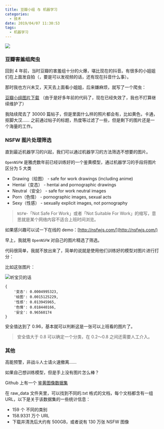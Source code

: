```yaml
---
title: 豆瓣小组 与 机器学习
categories:
  - 技术
date: 2019/04/07 11:30:53
tags:
  - 机器学习
---
```

![](http://pics.naaln.com/blog/2019-04-07-15546089715578-basicBlog)

### 豆瓣害羞组爬虫

回到 4 年前，当时豆瓣的害羞组十分的火爆，堪比现在的抖音。有很多的小姐姐们在上面发自拍（，要是可以发视频的话，还有现在抖音什么事）。

那时我也方兴未艾，天天去上面看小姐姐，后来嫌麻烦，就写了一个爬虫：

[豆瓣小组图片下载](https://github.com/whyliam/Douban_Group_Img) （由于是好多年前的代码了，现在已经失效了，我也不打算继续维护了）

我陆续爬去了 30000 篇帖子，但是里面什么样的照片都会有，比如黄色，卡通，抠脚大汉…… 之前通过帖子的标题，热度等过滤了一些，但是剩下的图片还是一个海量的工作。

### NSFW 图片处理筛选

直到最近机器学习的兴起，我们可以通过机器学习的方法筛选不想要的图片。

`OpenNSFW` 是雅虎数年前已经训练好的一个鉴黄模型，通过机器学习的手段将图片区分为 5 大类

- Drawing（绘图） - safe for work drawings (including anime)
- Hentai（变态） - hentai and pornographic drawings
- Neutral（安全） - safe for work neutral images
- Porn（色情） - pornographic images, sexual acts
- Sexy（性感） - sexually explicit images, not pornography

> `NSFW`-「Not Safe For Work」或者「Not Suitable For Work」的缩写，意思就是某个网络内容不适合上班时间浏览。

如果感兴趣可以试一下在线的 demo：[http://nsfwjs.com/](http://nsfwjs.com/)

早上，我就用 `OpenNSFW` 对自己的图片精选了筛选。

代码很简单，我就不放出来了，简单的说就是使用他们训练好的模型对图片进行打分：

比如这张图片：

![听宝贝的话](http://pics.naaln.com/blog/2019-04-07-15546089715602-basicBlog)

```
{
    '变态': 0.0004995323,
    '绘图': 0.0015125229,
    '性感': 0.013945965,
    '色情': 0.018440166,
    '安全': 0.96560174
}
```

安全值达到了 0.96，基本就可以判断这是一张可以上班看的图片了。

> 安全值大于 0.8 可以确定一个分类，在 0.2～0.8 之间还需要人工介入。

### 其他

高能预警，非战斗人士请火速撤离……

如果自己想训练模型，但是手上没有图片怎么棒？

Github 上有一个 [鉴黄图像数据集](https://github.com/EBazarov/nsfw_data_source_urls)

在 raw_data 文件夹里，可以找到不同的.txt 格式的文档，每个文档都含有一组 URL，以下是关于该数据集的一些统计信息：

- 159 个 不同的类别
- 158.9331 万个 URL
- 下载并清洗后大约有 500GB，或者说有 130 万张 NSFW 图像

